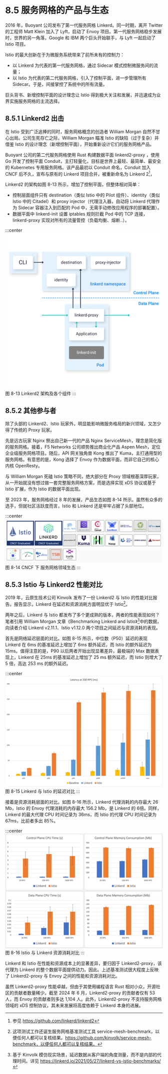 # 8.5 服务网格的产品与生态

2016 年，Buoyant 公司发布了第一代服务网格 Linkerd。同一时期，离开 Twitter 的工程师 Matt Klein 加入了 Lyft，启动了 Envoy 项目。第一代服务网格稳步发展时，世界的另一角落，Google 和 IBM 两个巨头开始联手，与 Lyft 一起启动了 Istio 项目。

Istio 的最大创新在于为微服务系统带来了前所未有的控制力：
- 以 Linkerd 为代表的第一代服务网格，通过 Sidecar 模式控制微服务间的流量；
- 以 Istio 为代表的第二代服务网格，引入了控制平面，进一步管理所有 Sidecar。于是，间接掌控了系统中的所有流量。

巨头背书、新增控制平面的设计理念让 Istio 得到极大关注和发展，并迅速成为业界实施服务网格的主流选择。

## 8.5.1 Linkerd2 出击

在 Istio 受到广泛追捧的同时，服务网格概念的创造者 William Morgan 自然不甘心出局。公司生死存亡之际，William Morgan 瞄准 Istio 的缺陷（过于复杂）并借鉴 Istio 的设计理念（新增控制平面），开始重新设计它们的服务网格产品。

Buoyant 公司的第二代服务网格使用 Rust 构建数据平面 linkerd2-proxy ，使用 Go 开发了控制平面 Conduit，主打轻量化，目标是世界上最轻、最简单、最安全的 Kubernetes 专用服务网格。该产品最初以 Conduit 命名，Conduit 加入 CNCF 后不久，宣布与原有的 Linkerd 项目合并，被重新命名为 Linkerd 2[^1]，

Linkerd2 的架构如图 8-13 所示，增加了控制平面，但整体相对简单：
- 控制层面组件只有 destination（类似 Istio 中的 Pilot 组件）、identity（类似 Istio 中的 Citadel）和 proxy injector（代理注入器，自动将 Linkerd 代理作为 Sidecar 容器注入到匹配的 Pod 中，无需手动修改应用程序的部署配置）。
- 数据平面中 linkerd-init 设置 iptables 规则拦截 Pod 中的 TCP 连接，linkerd-proxy 实现对所有的流量管控（负载均衡、熔断..）。

:::center
  ![](../assets/linkerd-control-plane.png)<br/>
  图 8-13 Linkerd2 架构及各个组件
:::

## 8.5.2 其他参与者

除了头部的 Linkerd2、Istio 玩家外，明显能影响微服务格局的新兴领域，又怎少得了传统的 Proxy 玩家。

先是远古玩家 Nginx 祭出自己新一代的产品 Nginx ServiceMesh，理念是简化版的服务网格。接着，F5 Networks 公司顺势推出商业化产品 Aspen Mesh，定位企业级服务网格项目。随后，API 网关独角兽 Kong 推出了 Kuma，主打通用型的服务网格。有意思的是，Kong 选择了 Envoy 作为数据平面，而非它自己的核心内核 OpenResty。

与 William Morgan 死磕 Istio 策略不同，绝大部分在 Proxy 领域根基深厚玩家，从一开始就没有想过做一套完整服务网格方案，而是选择实现 xDS 协议或基于 Istio 扩展，作为 Istio 的数据平面出现。

至 2023 年，服务网格经过 8 年的发展，产品生态如图 8-14 所示。虽然有众多的选手，但就社区活跃度而言，Istio 和 Linkerd 还是牢牢占据了头部地位。

:::center
  ![](../assets/service-mesh-overview.png)<br/>
  图 8-14 CNCF 下 服务网格领域生态
:::

## 8.5.3 Istio 与 Linkerd2 性能对比

2019 年，云原生技术公司 Kinvolk 发布了一份 Linkerd2 与 Istio 的性能对比报告。报告显示，Linkerd 在延迟和资源消耗方面明显优于 Istio[^2]。

两年之后，Linkerd 与 Istio 都发布了多个更成熟的版本，两者的性能表现如何？笔者引用 William Morgan 文章《Benchmarking Linkerd and Istio》[^3]中的数据，向读者介绍 Linkerd v2.11.1、Istio v1.12.0 两个项目之间延迟与资源消耗的表现。

首先是网络延迟层面的对比。如图 8-15 所示，中位数（P50）延迟的表现 Linkerd 在 6ms 的基准延迟上增加了 6ms 额外延迟，而 Istio 的额外延迟为 15ms。值得注意的是，P90 以后两者开始出现显著差异，最极端的 Max 数据表现上，Linkerd 在 25ms 的基准延迟上增加了 25 ms 额外延迟，而 Istio 则增大了 5 倍，高达 253 ms 的额外延迟。

:::center
  ![](../assets/latency-200rps.png)<br/>
  图 8-15 Linkerd 与 Istio 的延迟对比
:::

接着是资源消耗层面的对比。如图 8-16 所示，Linkerd 代理消耗的内存最大 26 Mb，Istio 的 Envoy 代理消耗的内存最大 156.2 Mb，是 Linkerd 的 6倍。同样，Linkerd 的最大代理 CPU 时间记录为 36ms，而 Istio 的代理 CPU 时间记录为 67ms，比前者多出 85%。

:::center
  ![](../assets/linkerd-resource.png)<br/>
  图 8-16 Istio 与 Linkerd 资源消耗对比 
:::

Linkerd 和 Istio 在性能和资源成本上的显著差异，要归因于 Linkerd2-proxy，该代理为 Linkerd 的整个数据平面提供动力。因此。上述基准测试很大程度上反映了 Linkerd2-proxy 与 Envoy 之间的性能和资源消耗对比。

虽然 Linkerd2-proxy 性能卓越，但由于其使用编程语言 Rust 相对小众，开源社区的贡献者数量稀少。截至 2024 年 6 月，Linkerd2-proxy 的贡献者仅有 53 人，而 Envoy 的贡献者则多达 1,104 人。此外，Linkerd2-proxy 不支持服务网格领域的 xDS 控制协议，其未来发展将高度依赖于 Linkerd 本身的进展。

[^1]: 参见 https://github.com/linkerd/linkerd2
[^2]: 这项测试工作还诞生服务网格基准测试工具 service-mesh-benchmark，以便任何人都可以复核结果。https://github.com/kinvolk/service-mesh-benchmark，以便任何人都可以复核结果。
[^3]: 基于 Kinvolk 模仿现实场景，延迟数据从客户端的角度测量，而不是内部的代理时间。详见 https://linkerd.io/2021/05/27/linkerd-vs-istio-benchmarks/